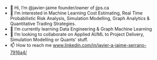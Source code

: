 - 👋 Hi, I’m @javier-jaime founder/owner of jjps.ca
- 👀 I’m interested in Machine Learning Cost Estimating, Real Time Probabilistic Risk Analysis, Simulation Modelling, Graph Analytics & Quantitative Trading Strategies.
- 🌱 I’m currently learning Data Engineering & Graph Machine Learning
- 💞️ I’m looking to collaborate on Applied AI/ML to Project Delivery, Simulation Modelling or Quants' stuff.
- 📫 How to reach me www.linkedin.com/in/javier-a-jaime-serrano-7916a4/

<!---
javier-jaime/javier-jaime is a ✨ special ✨ repository because its `README.md` (this file) appears on your GitHub profile.
You can click the Preview link to take a look at your changes.
--->
